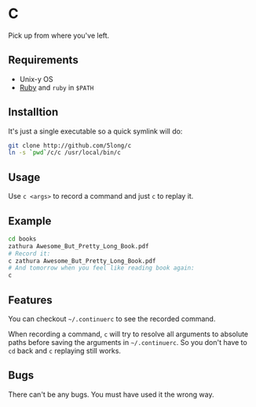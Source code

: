 # C

Pick up from where you've left.

## Requirements

* Unix-y OS
* [Ruby] and `ruby` in `$PATH`

## Installtion

It's just a single executable so a quick symlink will do:

``` bash
git clone http://github.com/5long/c
ln -s `pwd`/c/c /usr/local/bin/c
```

## Usage

Use `c <args>` to record a command and just `c` to replay it.

## Example

``` bash
cd books
zathura Awesome_But_Pretty_Long_Book.pdf
# Record it:
c zathura Awesome_But_Pretty_Long_Book.pdf
# And tomorrow when you feel like reading book again:
c
```

## Features

You can checkout `~/.continuerc` to see the recorded command.

When recording a command,
`c` will try to resolve all arguments to absolute paths
before saving the arguments in `~/.continuerc`.
So you don't have to `cd` back and `c` replaying still works.

## Bugs

There can't be any bugs.
You must have used it the wrong way.

[ruby]: http://ruby-lang.org/
